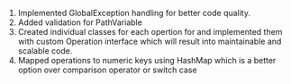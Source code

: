 1. Implemented GlobalException handling for better code quality.
2. Added validation for PathVariable
3. Created individual classes for each opertion for and implemented them with custom Operation interface which will result into maintainable and scalable code.
4. Mapped operations to numeric keys using HashMap which is a better option over comparison operator or switch case
 
